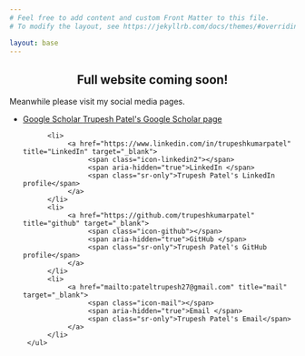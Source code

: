 ```yaml
---
# Feel free to add content and custom Front Matter to this file.
# To modify the layout, see https://jekyllrb.com/docs/themes/#overriding-theme-defaults

layout: base
---
```

<center> <h2 class="h1" id="about">Full website coming soon! </h2> </center>

<p id="extra_text"> Meanwhile please visit my social media pages. </p>

<div>
     <ul>
          <li>
               <a href="https://scholar.google.com/citations?user=rIGWIs8AAAAJ&hl=en" title="Google Scholar" target="_blank">
                    <span class="icon-googlescholar"></span>
                    <span aria-hidden="true">Google Scholar </span>
                    <span class="sr-only">Trupesh Patel's Google Scholar page</span>
               </a>
          </li>

          <li>
               <a href="https://www.linkedin.com/in/trupeshkumarpatel" title="LinkedIn" target="_blank">
                    <span class="icon-linkedin2"></span>
                    <span aria-hidden="true">LinkedIn </span>
                    <span class="sr-only">Trupesh Patel's LinkedIn profile</span>
               </a>
          </li>
          <li>
               <a href="https://github.com/trupeshkumarpatel" title="github" target="_blank">
                    <span class="icon-github"></span>
                    <span aria-hidden="true">GitHub </span>
                    <span class="sr-only">Trupesh Patel's GitHub profile</span>
               </a>
          </li>
          <li>
               <a href="mailto:pateltrupesh27@gmail.com" title="mail" target="_blank">
                    <span class="icon-mail"></span>
                    <span aria-hidden="true">Email </span>
                    <span class="sr-only">Trupesh Patel's Email</span>
               </a>
          </li>
     </ul>
</div>
